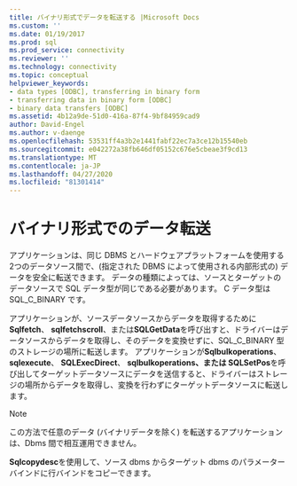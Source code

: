 ```yaml
---
title: バイナリ形式でデータを転送する |Microsoft Docs
ms.custom: ''
ms.date: 01/19/2017
ms.prod: sql
ms.prod_service: connectivity
ms.reviewer: ''
ms.technology: connectivity
ms.topic: conceptual
helpviewer_keywords:
- data types [ODBC], transferring in binary form
- transferring data in binary form [ODBC]
- binary data transfers [ODBC]
ms.assetid: 4b12a9de-51d0-416a-87f4-9bf84959cad9
author: David-Engel
ms.author: v-daenge
ms.openlocfilehash: 53531ff4a3b2e1441fabf22ec7a3ce12b15540eb
ms.sourcegitcommit: e042272a38fb646df05152c676e5cbeae3f9cd13
ms.translationtype: MT
ms.contentlocale: ja-JP
ms.lasthandoff: 04/27/2020
ms.locfileid: "81301414"
---
```

# <a name="transferring-data-in-its-binary-form"></a>バイナリ形式でのデータ転送
アプリケーションは、同じ DBMS とハードウェアプラットフォームを使用する2つのデータソース間で、(指定された DBMS によって使用される内部形式の) データを安全に転送できます。 データの種類によっては、ソースとターゲットのデータソースで SQL データ型が同じである必要があります。 C データ型は SQL_C_BINARY です。  
  
 アプリケーションが、ソースデータソースからデータを取得するために**Sqlfetch**、 **sqlfetchscroll**、または**SQLGetData**を呼び出すと、ドライバーはデータソースからデータを取得し、そのデータを変換せずに、SQL_C_BINARY 型のストレージの場所に転送します。 アプリケーションが**Sqlbulkoperations**、 **sqlexecute**、 **SQLExecDirect**、 **sqlbulkoperations、または SQLSetPos**を呼び出してターゲットデータソースにデータを送信すると、ドライバーはストレージの場所からデータを取得し、変換を行わずにターゲットデータソースに転送します。  
  
> [!NOTE]  
>  この方法で任意のデータ (バイナリデータを除く) を転送するアプリケーションは、Dbms 間で相互運用できません。  
  
 **Sqlcopydesc**を使用して、ソース dbms からターゲット dbms のパラメーターバインドに行バインドをコピーできます。
